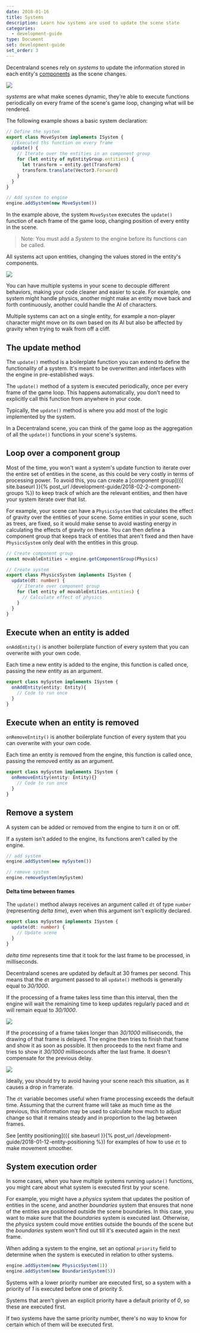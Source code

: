 ```yaml
---
date: 2018-01-16
title: Systems
description: Learn how systems are used to update the scene state
categories:
  - development-guide
type: Document
set: development-guide
set_order: 3
---
```


Decentraland scenes rely on _systems_ to update the information stored in each entity's [components](https://en.wikipedia.org/wiki/Entity%E2%80%93component%E2%80%93system) as the scene changes.

![](/images/media/ecs-big-picture.png)

_systems_ are what make scenes dynamic, they're able to execute functions periodically on every frame of the scene's game loop, changing what will be rendered.

The following example shows a basic system declaration:

```ts
// Define the system
export class MoveSystem implements ISystem {
  //Executed ths function on every frame
  update() {
    // Iterate over the entities in an component group
    for (let entity of myEntityGroup.entities) {
      let transform = entity.get(Transform)
      transform.translate(Vector3.Forward)
    }
  }
}

// Add system to engine
engine.addSystem(new MoveSystem())
```

In the example above, the system `MoveSystem` executes the `update()` function of each frame of the game loop, changing position of every entity in the scene.

> Note: You must add a _System_ to the engine before its functions can be called.

All systems act upon entities, changing the values stored in the entity's components.

![](/images/media/ecs-system.png)

You can have multiple systems in your scene to decouple different behaviors, making your code cleaner and easier to scale. For example, one system might handle physics, another might make an entity move back and forth continuously, another could handle the AI of characters.

Multiple systems can act on a single entity, for example a non-player character might move on its own based on its AI but also be affected by gravity when trying to walk from off a cliff.

## The update method

The `update()` method is a boilerplate function you can extend to define the functionality of a system. It's meant to be overwritten and interfaces with the engine in pre-established ways.

The `update()` method of a system is executed periodically, once per every frame of the game loop. This happens automatically, you don't need to explicitly call this function from anywhere in your code.

Typically, the `update()` method is where you add most of the logic implemented by the system.

In a Decentraland scene, you can think of the game loop as the aggregation of all the `update()` functions in your scene's systems.

## Loop over a component group

Most of the time, you won't want a system's update function to iterate over the entire set of entities in the scene, as this could be very costly in terms of processing power. To avoid this, you can create a [component group]({{ site.baseurl }}{% post_url /development-guide/2018-02-2-component-groups %}) to keep track of which are the relevant entities, and then have your system iterate over that list.

For example, your scene can have a `PhysicsSystem` that calculates the effect of gravity over the entities of your scene. Some entities in your scene, such as trees, are fixed, so it would make sense to avoid wasting energy in calculating the effects of gravity on these. You can then define a component group that keeps track of entities that aren't fixed and then have `PhysicsSystem` only deal with the entities in this group.

```ts
// Create component group
const movableEntities = engine.getComponentGroup(Physics)

// Create system
export class PhysicsSystem implements ISystem {
  update(dt: number) {
    // Iterate over component group
    for (let entity of movableEntities.entities) {
      // Calculate effect of physics
    }
  }
}
```

## Execute when an entity is added

`onAddEntity()` is another boilerplate function of every system that you can overwrite with your own code. 

Each time a new entity is added to the engine, this function is called once, passing the new entity as an argument.

```ts
export class mySystem implements ISystem {
  onAddEntity(entity: Entity){
    // Code to run once
  }
}
```

## Execute when an entity is removed

`onRemoveEntity()` is another boilerplate function of every system that you can overwrite with your own code. 

Each time an entity is removed from the engine, this function is called once, passing the removed entity as an argument.

```ts
export class mySystem implements ISystem {
  onRemoveEntity(entity: Entity){}
    // Code to run once
  }
}
```

## Remove a system

A system can be added or removed from the engine to turn it on or off.

If a system isn't added to the engine, its functions aren't called by the engine.

```ts
// add system
engine.addSystem(new mySystem())

// remove system
engine.removeSystem(mySystem)
```

#### Delta time between frames

The `update()` method always receives an argument called `dt` of type `number` (representing _delta time_), even when this argument isn't explicitly declared.

```ts
export class mySystem implements ISystem {
  update(dt: number) {
    // Update scene
  }
}
```

_delta time_ represents time that it took for the last frame to be processed, in milliseconds.

Decentraland scenes are updated by default at 30 frames per second. This means that the `dt` argument passed to all `update()` methods is generally equal to _30/1000_.

If the processing of a frame takes less time than this interval, then the engine will wait the remaining time to keep updates regularly paced and `dt` will remain equal to _30/1000_.

![](/images/media/ecs-ideal-framerate.png)

If the processing of a frame takes longer than _30/1000_ milliseconds, the drawing of that frame is delayed. The engine then tries to finish that frame and show it as soon as possible. It then proceeds to the next frame and tries to show it _30/1000_ milliseconds after the last frame. It doesn't compensate for the previous delay.

![](/images/media/ecs-framerate-heavy.png)

Ideally, you should try to avoid having your scene reach this situation, as it causes a drop in framerate.

The `dt` variable becomes useful when frame processing exceeds the default time. Assuming that the current frame will take as much time as the previous, this information may be used to calculate how much to adjust change so that it remains steady and in proportion to the lag between frames.

See [entity positioning]({{ site.baseurl }}{% post_url /development-guide/2018-01-12-entity-positioning %}) for examples of how to use `dt` to make movement smoother.

## System execution order

In some cases, when you have multiple systems running `update()` functions, you might care about what system is executed first by your scene.

For example, you might have a _physics_ system that updates the position of entities in the scene, and another _boundaries_ system that ensures that none of the entities are positioned outside the scene boundaries. In this case, you want to make sure that the _boundaries_ system is executed last. Otherwise, the _physics_ system could move entities outside the bounds of the scene but the _boundaries_ system won't find out till it's executed again in the next frame.

When adding a system to the engine, set an optional `priority` field to determine when the system is executed in relation to other systems.

```ts
engine.addSystem(new PhysicsSystem(1))
engine.addSystem(new BoundariesSystem(5))
```

Systems with a lower priority number are executed first, so a system with a priority of _1_ is executed before one of priority _5_.

Systems that aren't given an explicit priority have a default priority of _0_, so these are executed first.

If two systems have the same priority number, there's no way to know for certain which of them will be executed first.

